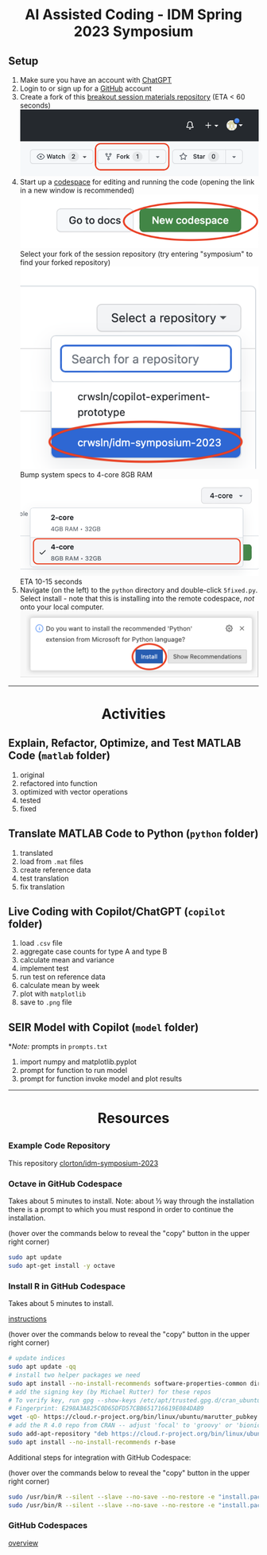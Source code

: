 # <p style="text-align: center;">AI Assisted Coding - IDM Spring 2023 Symposium</p>

## Setup

1) Make sure you have an account with [ChatGPT](https://openai.com/product/chatgpt)
2) Login to or sign up for a [GitHub](https://github.com) account
3) Create a fork of this [breakout session materials repository](https://github.com/clorton/idm-symposium-2023) (ETA < 60 seconds)<br>[![fork](/media/fork.png)](https://github.com/clorton/idm-symposium-2023)
4) Start up a [codespace](https://github.com/codespaces) for editing and running the code (opening the link in a new window is recommended)<br>[![codespace](/media/codespace.png)](https://github.com/codespaces)<br>Select your fork of the session repository (try entering "symposium" to find your forked repository)<br>![repository](/media/repository.png)<br>Bump system specs to 4-core 8GB RAM<br>![machine](/media/machine.png)<br>ETA 10-15 seconds
5) Navigate (on the left) to the `python` directory and double-click `5fixed.py`. Select install - note that this is installing into the remote codespace, _not_ onto your local computer.<br>![python extension](/media/python-extension.png)

-----

# <p style="text-align: center;">Activities</p>

## Explain, Refactor, Optimize, and Test MATLAB Code (`matlab` folder)

1. original
2. refactored into function
3. optimized with vector operations
4. tested
5. fixed

## Translate MATLAB Code to Python (`python` folder)

1. translated
2. load from `.mat` files
3. create reference data
4. test translation
5. fix translation

## Live Coding with Copilot/ChatGPT (`copilot` folder)

1. load `.csv` file
2. aggregate case counts for type A and type B
3. calculate mean and variance
4. implement test
5. run test on reference data
6. calculate mean by week
7. plot with `matplotlib`
8. save to `.png` file

## SEIR Model with Copilot (`model` folder)

\*_Note:_ prompts in `prompts.txt`

1. import numpy and matplotlib.pyplot
2. prompt for function to run model
3. prompt for function invoke model and plot results

-----

# <p style="text-align: center;">Resources</p>

### Example Code Repository

This repository [clorton/idm-symposium-2023](https://github.com/clorton/idm-symposium-2023)

### Octave in GitHub Codespace

Takes about 5 minutes to install. Note: about ½ way through the installation there is a prompt to which you must respond in order to continue the installation.

(hover over the commands below to reveal the "copy" button in the upper right corner)

```bash
sudo apt update
sudo apt-get install -y octave
```

### Install R in GitHub Codespace

Takes about 5 minutes to install.

[instructions](https://cran.rstudio.com/bin/linux/ubuntu)

(hover over the commands below to reveal the "copy" button in the upper right corner)

```bash
# update indices
sudo apt update -qq
# install two helper packages we need
sudo apt install --no-install-recommends software-properties-common dirmngr
# add the signing key (by Michael Rutter) for these repos
# To verify key, run gpg --show-keys /etc/apt/trusted.gpg.d/cran_ubuntu_key.asc 
# Fingerprint: E298A3A825C0D65DFD57CBB651716619E084DAB9
wget -qO- https://cloud.r-project.org/bin/linux/ubuntu/marutter_pubkey.asc | sudo tee -a /etc/apt/trusted.gpg.d/cran_ubuntu_key.asc
# add the R 4.0 repo from CRAN -- adjust 'focal' to 'groovy' or 'bionic' as needed
sudo add-apt-repository "deb https://cloud.r-project.org/bin/linux/ubuntu $(lsb_release -cs)-cran40/"
sudo apt install --no-install-recommends r-base
```

Additional steps for integration with GitHub Codespace:

(hover over the commands below to reveal the "copy" button in the upper right corner)

```bash
sudo /usr/bin/R --silent --slave --no-save --no-restore -e "install.packages('languageserver', repos='https://cloud.r-project.org/')"
sudo /usr/bin/R --silent --slave --no-save --no-restore -e "install.packages('jsonlite')"
```

### GitHub Codespaces

[overview](https://docs.github.com/en/codespaces/overview)
